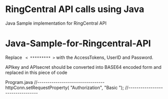 # RingCentral API calls using Java

Java Sample implementation for RingCentral API
# Java-Sample-for-Ringcentral-API

Replace ` < ********* >` with the AccessTokens, UserID and Password. 

APIkey and APIsecret should be converted into BASE64 encoded form and replaced in  this piece of code

Program.java
//---------------------------------
httpConn.setRequestProperty(
  "Authorization",
  "Basic <base64 converted apikey and secret>");
//---------------------------------
